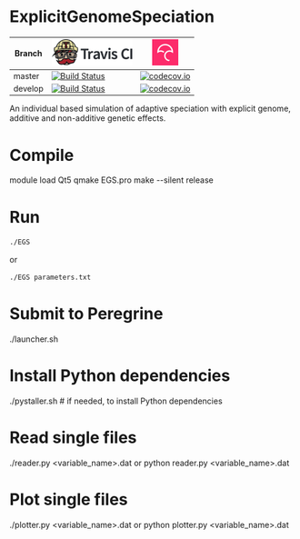 # ExplicitGenomeSpeciation

Branch|[![Travis CI logo](ci_setup/pics/TravisCI.png)](https://travis-ci.org)|[![Codecov logo](ci_setup/pics/Codecov.png)](https://www.codecov.io)
---|---|---
master|[![Build Status](https://travis-ci.org/rscherrer/ExplicitGenomeSpeciation.svg?branch=master)](https://travis-ci.org/rscherrer/ExplicitGenomeSpeciation)|[![codecov.io](https://codecov.io/github/rscherrer/ExplicitGenomeSpeciation/coverage.svg?branch=master)](https://codecov.io/github/rscherrer/ExplicitGenomeSpeciation/branch/master)
develop|[![Build Status](https://travis-ci.org/rscherrer/ExplicitGenomeSpeciation.svg?branch=develop)](https://travis-ci.org/rscherrer/ExplicitGenomeSpeciation)|[![codecov.io](https://codecov.io/github/rscherrer/ExplicitGenomeSpeciation/coverage.svg?branch=develop)](https://codecov.io/github/rscherrer/ExplicitGenomeSpeciation/branch/develop)

An individual based simulation of adaptive speciation with explicit genome, additive and non-additive genetic effects.

# Compile

module load Qt5
qmake EGS.pro
make --silent release

# Run

```bash
./EGS
```
or
```bash
./EGS parameters.txt
```

# Submit to Peregrine

./launcher.sh

# Install Python dependencies

./pystaller.sh # if needed, to install Python dependencies

# Read single files

./reader.py <variable_name>.dat
or 
python reader.py <variable_name>.dat

# Plot single files

./plotter.py <variable_name>.dat
or 
python plotter.py <variable_name>.dat


